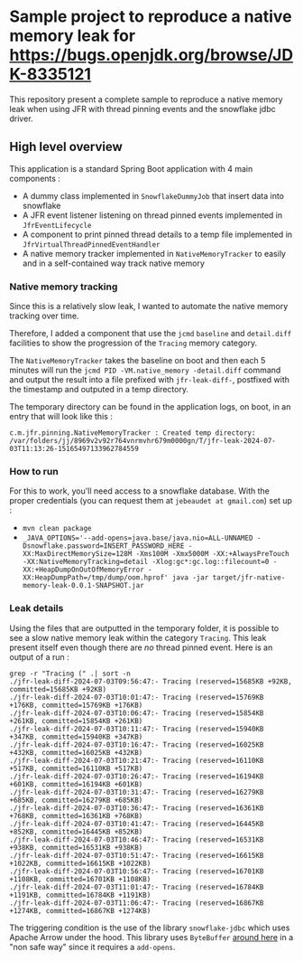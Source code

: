 # Sample project to reproduce a native memory leak for https://bugs.openjdk.org/browse/JDK-8335121

This repository present a complete sample to reproduce a native memory leak when using JFR with thread pinning events and the snowflake jdbc driver.

## High level overview
This application is a standard Spring Boot application with 4 main components : 
- A dummy class implemented in `SnowflakeDummyJob` that insert data into snowflake
- A JFR event listener listening on thread pinned events implemented in `JfrEventLifecycle`
- A component to print pinned thread details to a temp file implemented in `JfrVirtualThreadPinnedEventHandler`
- A native memory tracker implemented in `NativeMemoryTracker` to easily and in a self-contained way track native memory

### Native memory tracking
Since this is a relatively slow leak, I wanted to automate the native memory tracking over time.

Therefore, I added a component that use the `jcmd` `baseline` and `detail.diff` facilities to show the progression of the `Tracing` memory category.

The `NativeMemoryTracker` takes the baseline on boot and then each 5 minutes will run the `jcmd PID -VM.native_memory -detail.diff` command and output the result into a file prefixed with `jfr-leak-diff-`, postfixed with the timestamp and outputed in a temp directory.

The temporary directory can be found in the application logs, on boot, in an entry that will look like this : 
```
c.m.jfr.pinning.NativeMemoryTracker : Created temp directory: /var/folders/jj/8969v2v92r764vnrmvhr679m0000gn/T/jfr-leak-2024-07-03T11:13:26-15165497133962784559
```

### How to run
For this to work, you'll need access to a snowflake database. With the proper credentials (you can request them at `jebeaudet at gmail.com`) set up : 
- `mvn clean package`
- `_JAVA_OPTIONS='--add-opens=java.base/java.nio=ALL-UNNAMED -Dsnowflake.password=INSERT_PASSWORD_HERE -XX:MaxDirectMemorySize=128M -Xms100M -Xmx5000M -XX:+AlwaysPreTouch -XX:NativeMemoryTracking=detail -Xlog:gc*:gc.log::filecount=0 -XX:+HeapDumpOnOutOfMemoryError -XX:HeapDumpPath=/tmp/dump/oom.hprof' java -jar target/jfr-native-memory-leak-0.0.1-SNAPSHOT.jar`

### Leak details
Using the files that are outputted in the temporary folder, it is possible to see a slow native memory leak within the category `Tracing`. This leak present itself even though there are _no_ thread pinned event. Here is an output of a run : 
```
grep -r "Tracing (" .| sort -n
./jfr-leak-diff-2024-07-03T09:56:47:- Tracing (reserved=15685KB +92KB, committed=15685KB +92KB)
./jfr-leak-diff-2024-07-03T10:01:47:- Tracing (reserved=15769KB +176KB, committed=15769KB +176KB)
./jfr-leak-diff-2024-07-03T10:06:47:- Tracing (reserved=15854KB +261KB, committed=15854KB +261KB)
./jfr-leak-diff-2024-07-03T10:11:47:- Tracing (reserved=15940KB +347KB, committed=15940KB +347KB)
./jfr-leak-diff-2024-07-03T10:16:47:- Tracing (reserved=16025KB +432KB, committed=16025KB +432KB)
./jfr-leak-diff-2024-07-03T10:21:47:- Tracing (reserved=16110KB +517KB, committed=16110KB +517KB)
./jfr-leak-diff-2024-07-03T10:26:47:- Tracing (reserved=16194KB +601KB, committed=16194KB +601KB)
./jfr-leak-diff-2024-07-03T10:31:47:- Tracing (reserved=16279KB +685KB, committed=16279KB +685KB)
./jfr-leak-diff-2024-07-03T10:36:47:- Tracing (reserved=16361KB +768KB, committed=16361KB +768KB)
./jfr-leak-diff-2024-07-03T10:41:47:- Tracing (reserved=16445KB +852KB, committed=16445KB +852KB)
./jfr-leak-diff-2024-07-03T10:46:47:- Tracing (reserved=16531KB +938KB, committed=16531KB +938KB)
./jfr-leak-diff-2024-07-03T10:51:47:- Tracing (reserved=16615KB +1022KB, committed=16615KB +1022KB)
./jfr-leak-diff-2024-07-03T10:56:47:- Tracing (reserved=16701KB +1108KB, committed=16701KB +1108KB)
./jfr-leak-diff-2024-07-03T11:01:47:- Tracing (reserved=16784KB +1191KB, committed=16784KB +1191KB)
./jfr-leak-diff-2024-07-03T11:06:47:- Tracing (reserved=16867KB +1274KB, committed=16867KB +1274KB)
```

The triggering condition is the use of the library `snowflake-jdbc` which uses Apache Arrow under the hood. This library uses `ByteBuffer` [around here](https://github.com/apache/arrow/blob/main/java/memory/memory-core/src/main/java/org/apache/arrow/memory/util/MemoryUtil.java#L55) in a "non safe way" since it requires a `add-opens`.
